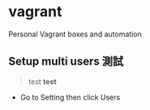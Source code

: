 # vagrant
Personal Vagrant boxes and automation

## Setup multi users 測試

>test
**test**


- Go to Setting then click Users

